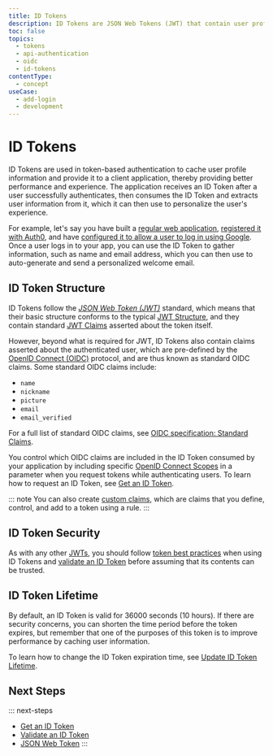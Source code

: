 ```yaml
---
title: ID Tokens
description: ID Tokens are JSON Web Tokens (JWT) that contain user profile information and are received after a user successfully authenticates. They are primarily used by the client appliation. Learn how to get, use, validate, and renew ID Tokens.
toc: false
topics:
  - tokens
  - api-authentication
  - oidc
  - id-tokens
contentType:
  - concept
useCase:
  - add-login
  - development
---
```

# ID Tokens

ID Tokens are used in token-based authentication to cache user profile information and provide it to a client application, thereby providing better performance and experience. The application receives an ID Token after a user successfully authenticates, then consumes the ID Token and extracts user information from it, which it can then use to personalize the user's experience.

For example, let's say you have built a [regular web application](/applications), [registered it with Auth0](/dashboard/guides/applications/register-app-regular-web), and have [configured it to allow a user to log in using Google](/connections/social/google). Once a user logs in to your app, you can use the ID Token to gather information, such as name and email address, which you can then use to auto-generate and send a personalized welcome email.

## ID Token Structure

ID Tokens follow the <dfn data-key="json-web-token">[JSON Web Token (JWT)](/jwt)</dfn> standard, which means that their basic structure conforms to the typical [JWT Structure](/tokens/reference/jwt/jwt-structure), and they contain standard [JWT Claims](/tokens/jwt-claims) asserted about the token itself.

However, beyond what is required for JWT, ID Tokens also contain claims asserted about the authenticated user, which are pre-defined by the [OpenID Connect (OIDC)](/protocols/oidc) protocol, and are thus known as standard OIDC claims. Some standard OIDC claims include:

* `name`
* `nickname`
* `picture`
* `email`
* `email_verified`

For a full list of standard OIDC claims, see [OIDC specification: Standard Claims](https://openid.net/specs/openid-connect-core-1_0.html#StandardClaims).

You control which OIDC claims are included in the ID Token consumed by your application by including specific [OpenID Connect Scopes](/scopes/oidc-scopes) in a parameter when you request tokens while authenticating users. To learn how to request an ID Token, see [Get an ID Token](/tokens/guides/id-token/get-id-tokens).

::: note 
You can also create [custom claims](/tokens/jwt-claims#custom-claims), which are claims that you define, control, and add to a token using a rule. 
:::

## ID Token Security

As with any other [JWTs](/tokens/jwt#security), you should follow [token best practices](/best-practices/token-best-practices) when using ID Tokens and [validate an ID Token](/tokens/guides/id-token/validate-id-token) before assuming that its contents can be trusted.

## ID Token Lifetime

By default, an ID Token is valid for 36000 seconds (10 hours). If there are security concerns, you can shorten the time period before the token expires, but remember that one of the purposes of this token is to improve performance by caching user information. 

To learn how to change the ID Token expiration time, see [Update ID Token Lifetime](/dashboard/guides/applications/update-token-lifetime).

## Next Steps

::: next-steps
* [Get an ID Token](/tokens/guides/id-token/get-id-tokens)
* [Validate an ID Token](/tokens/guides/id-token/validate-id-token)
* [JSON Web Token](/jwt)
:::
